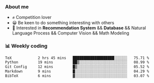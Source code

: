 ### About me

- ✊ Competition lover
- 😀 Be keen to do something interesting with others
- 🎈 Interested in **Recommendation System** && **Database** && Natural Language Process && Computer Vision && Math Modeling


### 📊 Weekly coding
<!--START_SECTION:waka-->

```txt
TeX            2 hrs 45 mins   ███████████████████░░░░░░   75.71 %
Python         19 mins         ██▒░░░░░░░░░░░░░░░░░░░░░░   08.99 %
Git Config     12 mins         █▒░░░░░░░░░░░░░░░░░░░░░░░   05.52 %
Markdown       9 mins          █░░░░░░░░░░░░░░░░░░░░░░░░   04.29 %
BibTeX         6 mins          ▓░░░░░░░░░░░░░░░░░░░░░░░░   03.07 %
```

<!--END_SECTION:waka-->
